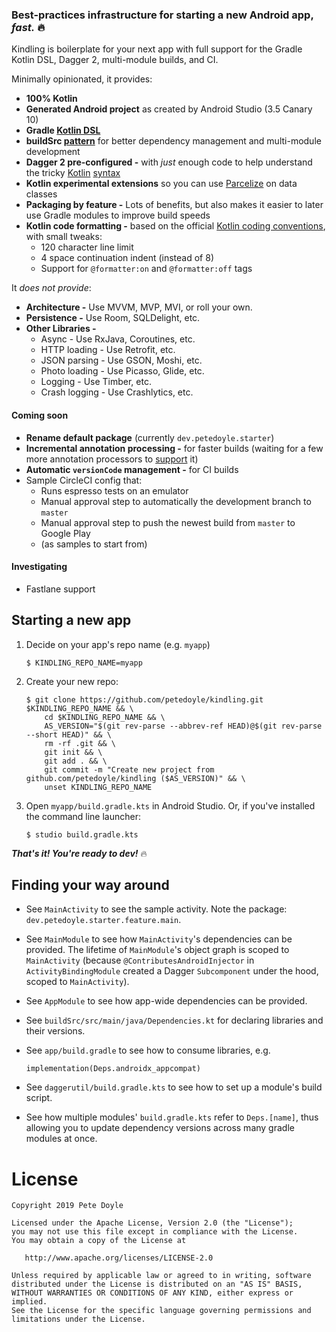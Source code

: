 
### Best-practices infrastructure for starting a new Android app, *fast.* 🔥
Kindling is boilerplate for your next app with full support for the Gradle Kotlin DSL, Dagger 2, multi-module builds, and CI. 

Minimally opinionated, it provides:

- **100% Kotlin**
- **Generated Android project** as created by Android Studio (3.5 Canary 10)
- **Gradle [Kotlin DSL](https://docs.gradle.org/current/userguide/kotlin_dsl.html)**
- **buildSrc [pattern](https://handstandsam.com/2018/02/11/kotlin-buildsrc-for-better-gradle-dependency-management/)** for better dependency management and multi-module development
- **Dagger 2 pre-configured -** with *just* enough code to help understand the tricky [Kotlin](https://github.com/petedoyle/android-starter/blob/fa07f0b2eb14193732ebec610974c082af81f524/app/src/main/java/dev/petedoyle/starter/features/main/MainModule.kt#L11-L22) [syntax](https://github.com/petedoyle/android-starter/blob/fa07f0b2eb14193732ebec610974c082af81f524/app/src/main/java/dev/petedoyle/starter/features/main/MainActivity.kt#L12-L13)
- **Kotlin experimental extensions** so you can use [Parcelize](https://kotlinlang.org/docs/tutorials/android-plugin.html#parcelable) on data classes
- **Packaging by feature -** Lots of benefits, but also makes it easier to later use Gradle modules to improve build speeds
- **Kotlin code formatting -** based on the official [Kotlin coding conventions](https://kotlinlang.org/docs/reference/coding-conventions.html), with small tweaks:
     - 120 character line limit
     - 4 space continuation indent (instead of 8)
     - Support for `@formatter:on` and `@formatter:off` tags

It *does not provide*:

- **Architecture -** Use MVVM, MVP, MVI, or roll your own.
- **Persistence -** Use Room, SQLDelight, etc.
- **Other Libraries -** 
    - Async - Use RxJava, Coroutines, etc.
    - HTTP loading - Use Retrofit, etc.
    - JSON parsing - Use GSON, Moshi, etc.
    - Photo loading - Use Picasso, Glide, etc.
    - Logging - Use Timber, etc.
    - Crash logging - Use Crashlytics, etc.


#### Coming soon
- **Rename default package** (currently `dev.petedoyle.starter`)
- **Incremental annotation processing -** for faster builds (waiting for a few more annotation processors to [support](https://github.com/gradle/gradle/blob/master/subprojects/docs/src/docs/userguide/java_plugin.adoc#state-of-support-in-popular-annotation-processors) it)
- **Automatic `versionCode` management -** for CI builds
- Sample CircleCI config that:
    - Runs espresso tests on an emulator
    - Manual approval step to automatically the development branch to `master`
    - Manual approval step to push the newest build from `master` to Google Play
    - (as samples to start from)

#### Investigating
- Fastlane support

## Starting a new app
1. Decide on your app's repo name (e.g. `myapp`)

    ```
    $ KINDLING_REPO_NAME=myapp
    ```
2. Create your new repo:

    ```
    $ git clone https://github.com/petedoyle/kindling.git $KINDLING_REPO_NAME && \
        cd $KINDLING_REPO_NAME && \
        AS_VERSION="$(git rev-parse --abbrev-ref HEAD)@$(git rev-parse --short HEAD)" && \
        rm -rf .git && \
        git init && \
        git add . && \
        git commit -m "Create new project from github.com/petedoyle/kindling ($AS_VERSION)" && \
        unset KINDLING_REPO_NAME
    ```

3. Open `myapp/build.gradle.kts` in Android Studio. Or, if you've installed the command line launcher:

    ```
    $ studio build.gradle.kts
    ```

***That's it! You're ready to dev!*** 🔥

## Finding your way around

- See `MainActivity` to see the sample activity. Note the package: `dev.petedoyle.starter.feature.main`.
- See `MainModule` to see how `MainActivity`'s dependencies can be provided. The lifetime of `MainModule`'s object graph is scoped to `MainActivity` (because `@ContributesAndroidInjector` in `ActivityBindingModule` created a Dagger `Subcomponent` under the hood, scoped to `MainActivity`).
- See `AppModule` to see how app-wide dependencies can be provided.
- See `buildSrc/src/main/java/Dependencies.kt` for declaring libraries and their versions.
- See `app/build.gradle` to see how to consume libraries, e.g.

    ```
    implementation(Deps.androidx_appcompat)
    ```
- See `daggerutil/build.gradle.kts` to see how to set up a module's build script.
- See how multiple modules' `build.gradle.kts` refer to `Deps.[name]`, thus allowing you to update dependency versions across many gradle modules at once.

# License

    Copyright 2019 Pete Doyle

    Licensed under the Apache License, Version 2.0 (the "License");
    you may not use this file except in compliance with the License.
    You may obtain a copy of the License at

       http://www.apache.org/licenses/LICENSE-2.0

    Unless required by applicable law or agreed to in writing, software
    distributed under the License is distributed on an "AS IS" BASIS,
    WITHOUT WARRANTIES OR CONDITIONS OF ANY KIND, either express or implied.
    See the License for the specific language governing permissions and
    limitations under the License.
